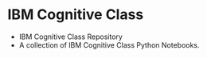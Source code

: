 # IBM Cognitive Class
 - IBM Cognitive Class Repository
 - A collection of IBM Cognitive Class Python Notebooks.
